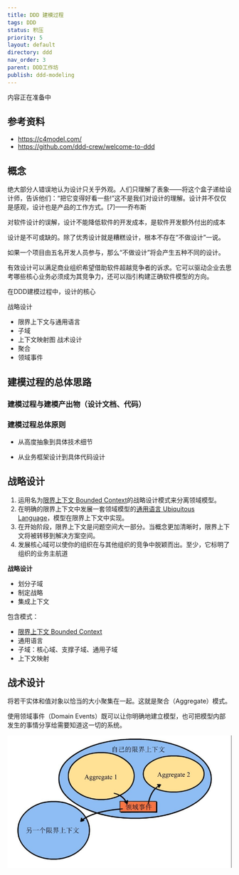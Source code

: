 ```yaml
---
title: DDD 建模过程
tags: DDD
status: 积压
priority: 5
layout: default
directory: ddd
nav_order: 3
parent: DDD工作坊
publish: ddd-modeling
---
```



内容正在准备中

## 参考资料

- https://c4model.com/
- https://github.com/ddd-crew/welcome-to-ddd

## 概念

绝大部分人错误地认为设计只关乎外观。人们只理解了表象——将这个盒子递给设计师，告诉他们：“把它变得好看一些!”这不是我们对设计的理解。设计并不仅仅是感观，设计也是产品的工作方式。[7]——乔布斯

对软件设计的误解，设计不能降低软件的开发成本，是软件开发额外付出的成本

设计是不可或缺的。除了优秀设计就是糟糕设计，根本不存在“不做设计”一说。

如果一个项目由五名开发人员参与，那么“不做设计”将会产生五种不同的设计。

有效设计可以满足商业组织希望借助软件超越竞争者的诉求。它可以驱动企业去思考哪些核心业务必须成为其竞争力，还可以指引构建正确软件模型的方向。

在DDD建模过程中，设计的核心

战略设计
- 限界上下文与通用语言
- 子域
- 上下文映射图
战术设计
- 聚合
- 领域事件

## 建模过程的总体思路

### 建模过程与建模产出物（设计文档、代码）

### 建模过程总体原则

- 从高度抽象到具体技术细节

- 从业务框架设计到具体代码设计

## 战略设计

1. 运用名为[限界上下文 Bounded Context](%E9%99%90%E7%95%8C%E4%B8%8A%E4%B8%8B%E6%96%87%20Bounded%20Context)的战略设计模式来分离领域模型。
2. 在明确的限界上下文中发展一套领域模型的[通用语言 Ubiquitous Language](%E9%80%9A%E7%94%A8%E8%AF%AD%E8%A8%80%20Ubiquitous%20Language)，模型在限界上下文中实现。
3. 在开始阶段，限界上下文是问题空间大一部分。当概念更加清晰时，限界上下文将被转移到解决方案空间。
4. 发展核心域可以使你的组织在与其他组织的竞争中脱颖而出。至少，它标明了组织的业务主航道


**战略设计**
- 划分子域
- 制定战略
- 集成上下文

包含模式：
- [限界上下文 Bounded Context](%E9%99%90%E7%95%8C%E4%B8%8A%E4%B8%8B%E6%96%87%20Bounded%20Context)
- 通用语言
- 子域：核心域、支撑子域、通用子域
- 上下文映射

## 战术设计

将若干实体和值对象以恰当的大小聚集在一起。这就是聚合（Aggregate）模式。

使用领域事件（Domain Events）既可以让你明确地建立模型，也可把模型内部发生的事情分享给需要知道这一切的系统。

![战术设计的主要工作.png](../../assets/images/%E6%88%98%E6%9C%AF%E8%AE%BE%E8%AE%A1%E7%9A%84%E4%B8%BB%E8%A6%81%E5%B7%A5%E4%BD%9C.png)